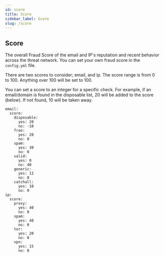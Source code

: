 ```yaml
---
id: score
title: Score
sidebar_label: Score
slug: /score
---
```


## Score

The overall Fraud Score of the email and IP's reputation and recent behavior across the threat network. 
You can set your own fraud score in the `config.yml` file. 

There are two scores to consider; email, and ip. The score range is from 0 to 100. 
Anything over 100 will be set to 100. 

You can set a score to an integer for a specific check. 
For example, if an email/domain is found in the disposable list, 20 will be added to the score (below). 
If not found, 10 will be taken away.

    email:
      score:
        disposable:
          yes: 20
          no: -10
        free:
          yes: 20
          no: 0
        spam:
          yes: 30
          no: 0
        valid:
          yes: 0
          no: 40
        generic:
          yes: 12
          no: 0
        catchall:
          yes: 10
          no: 0
    ip:
      score:
        proxy:
          yes: 40
          no: 0
        spam:
          yes: 40
          no: 0
        tor:
          yes: 20
          no: 0
        vpn:
          yes: 15
          no: 0


